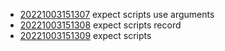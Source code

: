 - [20221003151307](/zet/20221003151307/README.md) expect scripts use arguments
- [20221003151308](/zet/20221003151308/README.md) expect scripts record
- [20221003151309](/zet/20221003151309/README.md) expect scripts
